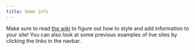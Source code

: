 ```yaml
---
title: Some info
---
```

Make sure to read [the wiki](https://github.com/HackGT/live-site/wiki) to figure out how to style and add information to your site!
You can also look at some previous examples of live sites by clicking the links in the navbar.